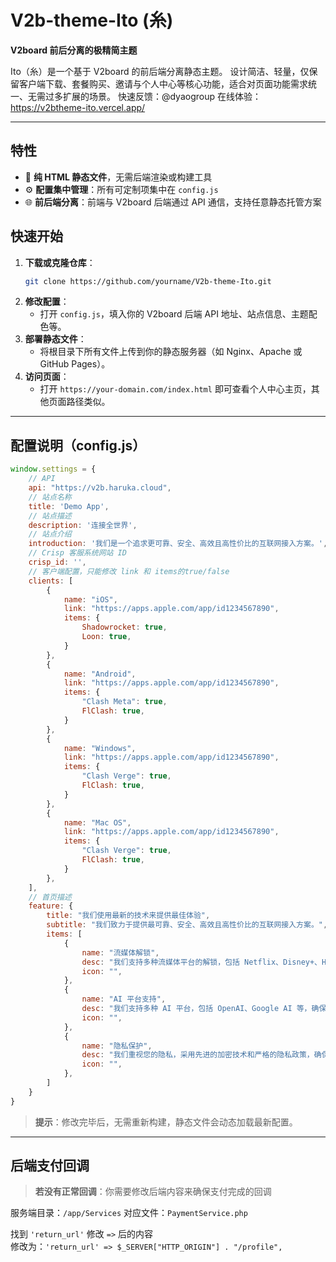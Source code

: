 # V2b-theme-Ito (糸)

**V2board 前后分离的极精简主题**

Ito（糸）是一个基于 V2board 的前后端分离静态主题。
设计简洁、轻量，仅保留客户端下载、套餐购买、邀请与个人中心等核心功能，适合对页面功能需求统一、无需过多扩展的场景。
快速反馈：@dyaogroup
在线体验：https://v2btheme-ito.vercel.app/

---

## 特性

* 📄 ​**纯 HTML 静态文件**​，无需后端渲染或构建工具
* ⚙️ ​**配置集中管理**​：所有可定制项集中在 `config.js`
* 🌐 ​**前后端分离**​：前端与 V2board 后端通过 API 通信，支持任意静态托管方案


## 快速开始

1. ​**下载或克隆仓库**​：
   ```bash
   git clone https://github.com/yourname/V2b-theme-Ito.git
   ```
2. ​**修改配置**​：
   * 打开 `config.js`，填入你的 V2board 后端 API 地址、站点信息、主题配色等。
3. ​**部署静态文件**​：
   * 将根目录下所有文件上传到你的静态服务器（如 Nginx、Apache 或 GitHub Pages）。
4. ​**访问页面**​：
   * 打开 `https://your-domain.com/index.html` 即可查看个人中心主页，其他页面路径类似。

---

## 配置说明（config.js）

```js
window.settings = {
    // API
    api: "https://v2b.haruka.cloud",
    // 站点名称
    title: 'Demo App',
    // 站点描述
    description: '连接全世界',
    // 站点介绍 
    introduction: '我们是一个追求更可靠、安全、高效且高性价比的互联网接入方案。',
    // Crisp 客服系统网站 ID
    crisp_id: '',
    // 客户端配置，只能修改 link 和 items的true/false
    clients: [
        {
            name: "iOS",
            link: "https://apps.apple.com/app/id1234567890",
            items: {
                Shadowrocket: true,
                Loon: true,
            }
        },
        {
            name: "Android",
            link: "https://apps.apple.com/app/id1234567890",
            items: {
                "Clash Meta": true,
                FlClash: true,
            }
        },
        {
            name: "Windows",
            link: "https://apps.apple.com/app/id1234567890",
            items: {
                "Clash Verge": true,
                FlClash: true,
            }
        },
        {
            name: "Mac OS",
            link: "https://apps.apple.com/app/id1234567890",
            items: {
                "Clash Verge": true,
                FlClash: true,
            }
        },
    ],
	// 首页描述
    feature: {
        title: "我们使用最新的技术来提供最佳体验",
        subtitle: "我们致力于提供最可靠、安全、高效且高性价比的互联网接入方案。",
        items: [
            {
                name: "流媒体解锁",
                desc: "我们支持多种流媒体平台的解锁，包括 Netflix、Disney+、Hulu 等，确保您可以随时随地享受高质量的娱乐内容。",
                icon: "",
            },
            {
                name: "AI 平台支持",
                desc: "我们支持多种 AI 平台，包括 OpenAI、Google AI 等，确保您可以使用最新的人工智能技术来提升工作效率和生活质量。",
                icon: "",
            },
            {
                name: "隐私保护",
                desc: "我们重视您的隐私，采用先进的加密技术和严格的隐私政策，确保您的数据安全和匿名性。",
                icon: "",
            },
        ]
    }
}
```

> ​**提示**​：修改完毕后，无需重新构建，静态文件会动态加载最新配置。

---

## 后端支付回调

> ​**若没有正常回调**​：你需要修改后端内容来确保支付完成的回调

服务端目录：`/app/Services`
对应文件：`PaymentService.php`

找到 `'return_url'` 修改 `=>` 后的内容  
修改为：`'return_url' => $_SERVER["HTTP_ORIGIN"] . "/profile",`

